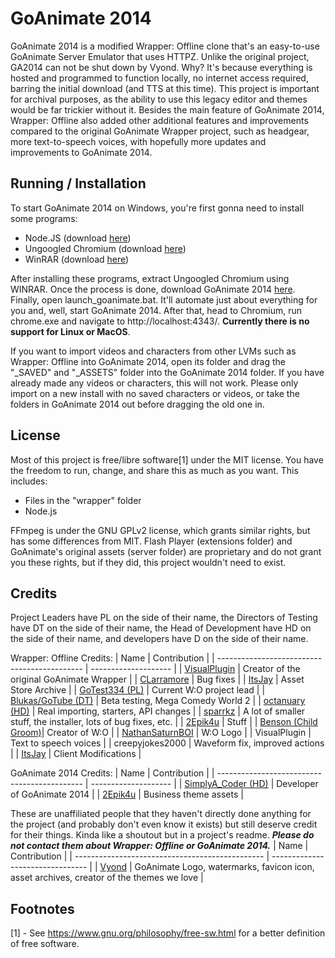 # GoAnimate 2014
GoAnimate 2014 is a modified Wrapper: Offline clone that's an easy-to-use GoAnimate Server Emulator that uses HTTPZ. Unlike the original project, GA2014 can not be shut down by Vyond. Why? It's because everything is hosted and programmed to function locally, no internet access required, barring the initial download (and TTS at this time). This project is important for archival purposes, as the ability to use this legacy editor and themes would be far trickier without it. Besides the main feature of GoAnimate 2014, Wrapper: Offline also added other additional features and improvements compared to the original GoAnimate Wrapper project, such as headgear, more text-to-speech voices, with hopefully more updates and improvements to GoAnimate 2014.

## Running / Installation
To start GoAnimate 2014 on Windows, you're first gonna need to install some programs:
  - Node.JS (download [here](https://nodejs.org/dist/v20.2.0/node-v20.2.0-x64.msi))
  - Ungoogled Chromium (download [here](https://github.com/Wyse-/ungoogled-chromium-binaries/releases/download/67.0.3396.87-3/ungoogled-chromium_67.0.3396.87-3_windows.zip))
  - WinRAR (download [here](https://www.win-rar.com/postdownload.html?&L=0))

  After installing these programs, extract Ungoogled Chromium using WINRAR. Once the process is done, download GoAnimate 2014 [here](https://github.com/SimplyA-Coder/GoAnimate-2014/archive/refs/heads/main.zip). Finally, open launch_goanimate.bat. It'll automate just about everything for you and, well, start GoAnimate 2014. After that, head to Chromium, run chrome.exe and navigate to http://localhost:4343/. **Currently there is no support for Linux or MacOS**.

If you want to import videos and characters from other LVMs such as Wrapper: Offline into GoAnimate 2014, open its folder and drag the "_SAVED" and "_ASSETS" folder into the GoAnimate 2014 folder. If you have already made any videos or characters, this will not work. Please only import on a new install with no saved characters or videos, or take the folders in GoAnimate 2014 out before dragging the old one in.

## License
Most of this project is free/libre software[1] under the MIT license. You have the freedom to run, change, and share this as much as you want.
This includes:
  - Files in the "wrapper" folder
  - Node.js

FFmpeg is under the GNU GPLv2 license, which grants similar rights, but has some differences from MIT. Flash Player (extensions folder) and GoAnimate's original assets (server folder) are proprietary and do not grant you these rights, but if they did, this project wouldn't need to exist.

## Credits
Project Leaders have PL on the side of their name, the Directors of Testing have DT on the side of their name, the Head of Development have HD on the side of their name, and developers have D on the side of their name.

Wrapper: Offline Credits:
| Name                                         | Contribution         |
| -------------------------------------------- | -------------------- |
| [VisualPlugin](https://github.com/Windows81) | Creator of the original GoAnimate Wrapper    |
| [CLarramore](https://github.com/CLarramore)  | Bug fixes            |
| [ItsJay](https://github.com/PoleyMagik)  | Asset Store Archive  |
| [GoTest334 (PL)](https://github.com/GoTest334)        | Current W:O project lead                                       |
| [Blukas/GoTube (DT)](https://github.com/theBlukas)    | Beta testing, Mega Comedy World 2                              |
| [octanuary (HD)](https://github.com/octanuary)        | Real importing, starters, API changes                          |
| [sparrkz](https://github.com/sparrkzz)                | A lot of smaller stuff, the installer, lots of bug fixes, etc. |
| [2Epik4u](https://github.com/2Epik4u)                 | Stuff                                                          |
| [Benson (Child Groom)](https://github.com/watchbenson)| Creator of W:O                                                 |
| [NathanSaturnBOI](https://github.com/NathanSaturnBOI) | W:O Logo                                                       |
| VisualPlugin                                          | Text to speech voices                                          |
| creepyjokes2000                                       | Waveform fix, improved actions                                 |
| [ItsJay](https://github.com/PoleyMagik)               | Client Modifications                                           |

GoAnimate 2014 Credits:
| Name                                         | Contribution         |
| -------------------------------------------- | -------------------- |
| [SimplyA_Coder (HD)](https://github.com/SimplyA-Coder)                   | Developer of GoAnimate 2014                       |
| [2Epik4u](https://github.com/2Epik4u)                 | Business theme assets                                                |

These are unaffiliated people that they haven't directly done anything for the project (and probably don't even know it exists) but still deserve credit for their things. Kinda like a shoutout but in a project's readme. ***Please do not contact them about Wrapper: Offline or GoAnimate 2014.***
| Name                                            | Contribution                     |
| ----------------------------------------------- | -------------------------------- |
| [Vyond](https://vyond.com)                      | GoAnimate Logo, watermarks, favicon icon, asset archives, creator of the themes we love   |

## Footnotes
[1] - See <https://www.gnu.org/philosophy/free-sw.html> for a better definition of free software.

